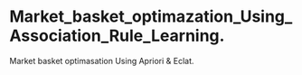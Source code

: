 # Market_basket_optimazation_Using_Association_Rule_Learning.
Market basket optimasation Using Apriori &amp; Eclat.
